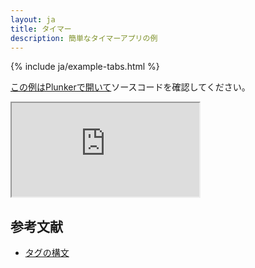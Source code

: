 ```yaml
---
layout: ja
title: タイマー
description: 簡単なタイマーアプリの例
---
```


{% include ja/example-tabs.html %}

[この例はPlunkerで開いて](http://riotjs.com/examples/plunker/?app=timer)ソースコードを確認してください。

<iframe src="http://riotjs.com/examples/timer"></iframe>

## 参考文献

- [タグの構文](/ja/guide/#タグの構文)
